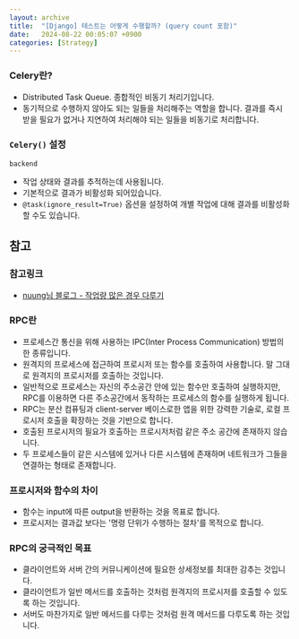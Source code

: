 ```yaml
---
layout: archive
title:  "[Django] 테스트는 어떻게 수행할까? (query count 포함)"
date:   2024-08-22 00:05:07 +0900
categories: [Strategy]
---
```


### Celery란?
- Distributed Task Queue. 종합적인 비동기 처리기입니다.
- 동기적으로 수행하지 않아도 되는 일들을 처리해주는 역할을 합니다. 결과를 즉시 받을 필요가 없거나 지연하여 처리해야 되는 일들을 비동기로 처리합니다.


### `Celery()` 설정
`backend`
- 작업 상태와 결과를 추적하는데 사용됩니다.
- 기본적으로 결과가 비활성화 되어있습니다.
- `@task(ignore_result=True)` 옵션을 설정하여 개별 작업에 대해 결과를 비활성화할 수도 있습니다.


## 참고
### 참고링크
- [nuung님 블로그 - 작업량 많은 경우 다루기](https://velog.io/@qlgks1/Django-Celery-%EB%8B%A8%EC%A0%90-Task-subTask-Signature-%EB%B9%84%EB%8F%99%EA%B8%B0-%EC%9E%91%EC%97%85-%EB%8B%A4%EB%A3%A8%EA%B8%B0-with-network-IO)

### RPC란
- 프로세스간 통신을 위해 사용하는 IPC(Inter Process Communication) 방법의 한 종류입니다.
- 원격지의 프로세스에 접근하여 프로시저 또는 함수를 호출하여 사용합니다. 말 그대로 원격지의 프로시저를 호출하는 것입니다.
- 일반적으로 프로세스는 자신의 주소공간 안에 있는 함수만 호출하여 실행하지만, RPC를 이용하면 다른 주소공간에서 동작하는 프로세스의 함수를 실행하게 됩니다.
- RPC는 분산 컴퓨팅과 client-server 베이스로한 앱을 위한 강력한 기술로, 로컬 프로시저 호출을 확장하는 것을 기반으로 합니다.
- 호출된 프로시저의 필요가 호출하는 프로시저처럼 같은 주소 공간에 존재하지 않습니다.
- 두 프로세스들이 같은 시스템에 있거나 다른 시스템에 존재하며 네트워크가 그들을 연결하는 형태로 존재합니다.

### 프로시저와 함수의 차이
- 함수는 input에 따른 output을 반환하는 것을 목표로 합니다.
- 프로시저는 결과값 보다는 '명령 단위가 수행하는 절차'를 목적으로 합니다.

### RPC의 궁극적인 목표
- 클라이언트와 서버 간의 커뮤니케이션에 필요한 상세정보를 최대한 감추는 것입니다.
- 클라이언트가 일반 메서드를 호출하는 것처럼 원격지의 프로시저를 호출할 수 있도록 하는 것입니다.
- 서버도 마찬가지로 일반 메서드를 다루는 것처럼 원격 메서드를 다루도록 하는 것입니다.


